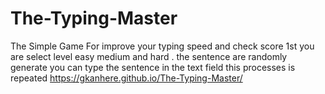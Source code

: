 # The-Typing-Master
The Simple Game For improve your typing speed and check score 1st you are select level easy medium and hard . the sentence are randomly generate you can type the sentence in the text field this processes is repeated   https://gkanhere.github.io/The-Typing-Master/
